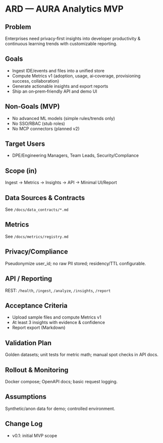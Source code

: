 # ARD — AURA Analytics MVP

## Problem
Enterprises need privacy‑first insights into developer productivity & continuous learning trends with customizable reporting.

## Goals
- Ingest IDE/events and files into a unified store
- Compute Metrics v1 (adoption, usage, ai‑coverage, provisioning success, collaboration)
- Generate actionable insights and export reports
- Ship an on‑prem‑friendly API and demo UI

## Non‑Goals (MVP)
- No advanced ML models (simple rules/trends only)
- No SSO/RBAC (stub roles)
- No MCP connectors (planned v2)

## Target Users
- DPE/Engineering Managers, Team Leads, Security/Compliance

## Scope (in)
Ingest → Metrics → Insights → API → Minimal UI/Report

## Data Sources & Contracts
See `/docs/data_contracts/*.md`

## Metrics
See `/docs/metrics/registry.md`

## Privacy/Compliance
Pseudonymize user_id; no raw PII stored; residency/TTL configurable.

## API / Reporting
REST: `/health`, `/ingest`, `/analyze`, `/insights`, `/report`

## Acceptance Criteria
- Upload sample files and compute Metrics v1
- At least 3 insights with evidence & confidence
- Report export (Markdown)

## Validation Plan
Golden datasets; unit tests for metric math; manual spot checks in API docs.

## Rollout & Monitoring
Docker compose; OpenAPI docs; basic request logging.

## Assumptions
Synthetic/anon data for demo; controlled environment.

## Change Log
- v0.1: initial MVP scope
